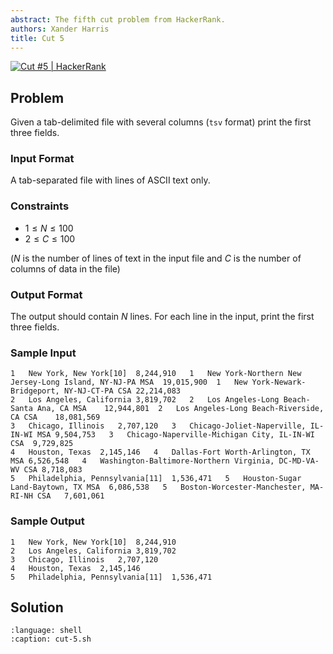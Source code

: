 ```yaml
---
abstract: The fifth cut problem from HackerRank.
authors: Xander Harris
title: Cut 5
---
```


[![Cut #5 | HackerRank](https://img.shields.io/badge/HackerRank-green?style=for-the-badge&logo=hackerrank&label=Cut%205)](https://www.hackerrank.com/challenges/text-processing-cut-5/problem?isFullScreen=true)

## Problem

Given a tab-delimited file with several columns (`tsv` format) print the first three fields.

### Input Format

A tab-separated file with lines of ASCII text only.

### Constraints

- $1 \le N \le 100$
- $2 \le C \le 100$

($N$ is the number of lines of text in the input file and $C$ is the number of columns of data in the file)

### Output Format

The output should contain $N$ lines. For each line in the input, print the first three fields.

### Sample Input

```{code-block} shell
1   New York, New York[10]  8,244,910   1   New York-Northern New Jersey-Long Island, NY-NJ-PA MSA  19,015,900  1   New York-Newark-Bridgeport, NY-NJ-CT-PA CSA 22,214,083
2   Los Angeles, California 3,819,702   2   Los Angeles-Long Beach-Santa Ana, CA MSA    12,944,801  2   Los Angeles-Long Beach-Riverside, CA CSA    18,081,569
3   Chicago, Illinois   2,707,120   3   Chicago-Joliet-Naperville, IL-IN-WI MSA 9,504,753   3   Chicago-Naperville-Michigan City, IL-IN-WI CSA  9,729,825
4   Houston, Texas  2,145,146   4   Dallas-Fort Worth-Arlington, TX MSA 6,526,548   4   Washington-Baltimore-Northern Virginia, DC-MD-VA-WV CSA 8,718,083
5   Philadelphia, Pennsylvania[11]  1,536,471   5   Houston-Sugar Land-Baytown, TX MSA  6,086,538   5   Boston-Worcester-Manchester, MA-RI-NH CSA   7,601,061
```

### Sample Output

```{code-block} shell
1   New York, New York[10]  8,244,910
2   Los Angeles, California 3,819,702
3   Chicago, Illinois   2,707,120
4   Houston, Texas  2,145,146
5   Philadelphia, Pennsylvania[11]  1,536,471
```

## Solution

```{literalinclude} cut-5.sh
:language: shell
:caption: cut-5.sh
```

```{index} cut; print certain fields from a line of text
```
